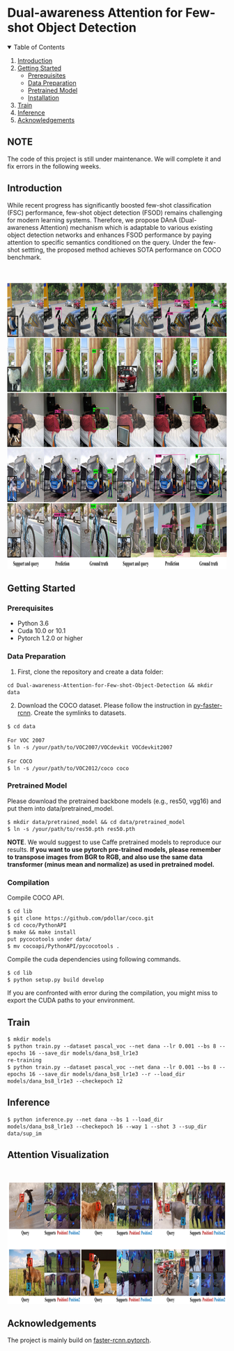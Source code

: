 # Dual-awareness Attention for Few-shot Object Detection
<!-- ![alt text](http://github.com/Tung-I/DAnA_FSOD/blob/main/attention_visualization.jpg?raw=true) -->


<!-- TABLE OF CONTENTS -->
<details open="open">
  <summary>Table of Contents</summary>
  <ol>
    <li>
      <a href="#introduction">Introduction</a>
    </li>
    <li>
      <a href="#getting_started">Getting Started</a>
      <ul>
        <li><a href="#prerequisites">Prerequisites</a></li>
        <li><a href="#data_preparation">Data Preparation</a></li>
        <li><a href="#pretrained_model">Pretrained Model</a></li>
        <li><a href="#installation">Installation</a></li>
      </ul>
    </li>
    <li><a href="#train">Train</a></li>
    <li><a href="#inference">Inference</a></li>
    <li><a href="#acknowledgements">Acknowledgements</a></li>
  </ol>
</details>

## NOTE
The code of this project is still under maintenance. We will complete it and fix errors in the following weeks.

<!-- INTRODUCTION -->
## Introduction

While recent progress has significantly boosted few-shot classification (FSC) performance, few-shot object detection (FSOD) remains challenging for modern learning systems.
Therefore, we propose DAnA (Dual-awareness Attention) mechanism which is adaptable to various existing object detection networks and enhances FSOD performance by paying attention to specific semantics conditioned on the query.
Under the few-shot settting, the proposed method achieves SOTA performance on COCO benchmark.

<br />
<p align="center">
  <a href="https://github.com/Tung-I/Dual-awareness-Attention-for-Few-shot-Object-Detection
">
    <img src="images/prediction.jpg" alt="prediction" width="1024" height="660">
  </a>
</p>

<!-- GETTING STARTED -->
## Getting Started
### Prerequisites
* Python 3.6
* Cuda 10.0 or 10.1
* Pytorch 1.2.0 or higher

### Data Preparation
1. First, clone the repository and create a data folder:
```
cd Dual-awareness-Attention-for-Few-shot-Object-Detection && mkdir data
```
2. Download the COCO dataset. Please follow the instruction in [py-faster-rcnn](https://github.com/rbgirshick/py-faster-rcnn#beyond-the-demo-installation-for-training-and-testing-models).
Create the symlinks to datasets.
```
$ cd data

For VOC 2007
$ ln -s /your/path/to/VOC2007/VOCdevkit VOCdevkit2007

For COCO
$ ln -s /your/path/to/VOC2012/coco coco
```

### Pretrained Model
Please download the pretrained backbone models (e.g., res50, vgg16) and put them into data/pretrained_model. 
```
$ mkdir data/pretrained_model && cd data/pretrained_model
$ ln -s /your/path/to/res50.pth res50.pth
```
**NOTE**. We would suggest to use Caffe pretrained models to reproduce our results.
**If you want to use pytorch pre-trained models, please remember to transpose images from BGR to RGB, and also use the same data transformer (minus mean and normalize) as used in pretrained model.**

### Compilation
Compile COCO API.
```
$ cd lib
$ git clone https://github.com/pdollar/coco.git 
$ cd coco/PythonAPI
$ make && make install
put pycocotools under data/
$ mv cocoapi/PythonAPI/pycocotools .
```
Compile the cuda dependencies using following commands.
```
$ cd lib
$ python setup.py build develop
```
If you are confronted with error during the compilation, you might miss to export the CUDA paths to your environment.

## Train
```
$ mkdir models
$ python train.py --dataset pascal_voc --net dana --lr 0.001 --bs 8 --epochs 16 --save_dir models/dana_bs8_lr1e3
re-training
$ python train.py --dataset pascal_voc --net dana --lr 0.001 --bs 8 --epochs 16 --save_dir models/dana_bs8_lr1e3 --r --load_dir models/dana_bs8_lr1e3 --checkepoch 12
```

## Inference
```
$ python inference.py --net dana --bs 1 --load_dir models/dana_bs8_lr1e3 --checkepoch 16 --way 1 --shot 3 --sup_dir data/sup_im 
```
## Attention Visualization
<br />
<p align="center">
  <a href="https://github.com/Tung-I/Dual-awareness-Attention-for-Few-shot-Object-Detection
">
    <img src="images/attention_visualization.jpg" alt="attention_visualization" width="1024" height="280">
  </a>
</p>

## Acknowledgements
The project is mainly build on [faster-rcnn.pytorch](https://github.com/jwyang/faster-rcnn.pytorch/tree/pytorch-1.0).
